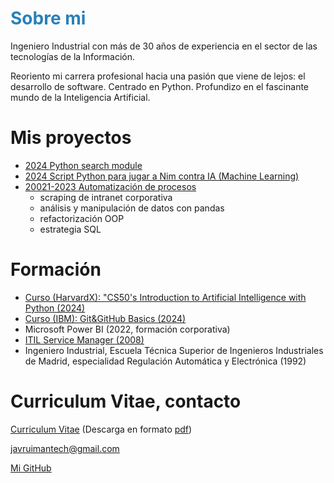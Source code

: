 # <span style="color: #2980b9;">Sobre mi</span>

Ingeniero Industrial con más de 30 años de experiencia en el sector de las tecnologías de la Información.

Reoriento mi carrera profesional hacia una pasión que viene de lejos: el desarrollo de software. Centrado en Python. Profundizo en el fascinante mundo de la Inteligencia Artificial.


# Mis proyectos
- [2024 Python search module](https://search-module.readthedocs.io/en/latest/index.html)
- [2024 Script Python para jugar a Nim contra IA (Machine Learning)](nim.md)
- [20021-2023 Automatización de procesos](2021-2023_Automatizaciones.md)
  - scraping de intranet corporativa
  - análisis y manipulación de datos con pandas
  - refactorización OOP
  - estrategia SQL


# Formación

- [Curso (HarvardX): "CS50's Introduction to Artificial Intelligence with Python (2024)](formacion_CS50AI.md)
- [Curso (IBM): Git&GitHub Basics (2024)](formacion_IBM.md)
- Microsoft Power BI (2022, formación corporativa)
- [ITIL Service Manager (2008)](ITIL_SM)
- Ingeniero Industrial, Escuela Técnica Superior de Ingenieros Industriales de Madrid, especialidad Regulación Automática y Electrónica (1992)


# Curriculum Vitae, contacto

[Curriculum Vitae](cv.md) (Descarga en formato [pdf](cv.pdf))

[javruimantech@gmail.com](mailto:javruimantech@gmail.com)

[Mi GitHub](https://github.com/javrui)

